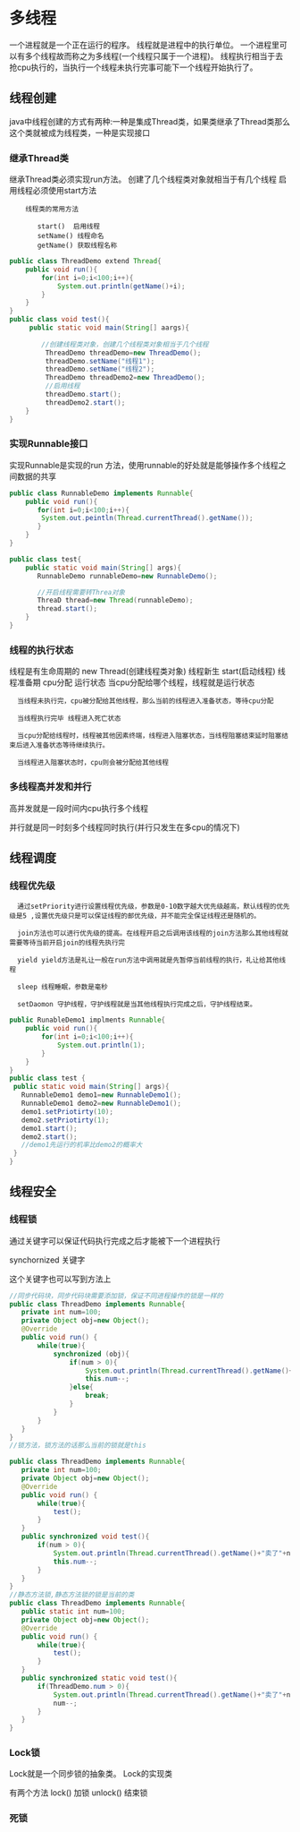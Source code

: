 # 多线程
 一个进程就是一个正在运行的程序。
 线程就是进程中的执行单位。
 一个进程里可以有多个线程故而称之为多线程(一个线程只属于一个进程)。
   线程执行相当于去抢cpu执行的，当执行一个线程未执行完事可能下一个线程开始执行了。
## 线程创建
java中线程创建的方式有两种:一种是集成Thread类，如果类继承了Thread类那么这个类就被成为线程类，一种是实现接口
### 继承Thread类
  继承Thread类必须实现run方法。
  创建了几个线程类对象就相当于有几个线程
  启用线程必须使用start方法
    
        线程类的常用方法
          
           start()  启用线程
           setName() 线程命名
           getName() 获取线程名称

```java
public class ThreadDemo extend Thread{
    public void run(){
        for(int i=0;i<100;i++){
            System.out.println(getName()+i);
        }
    }
}
public class void test(){
     public static void main(String[] aargs){
        
        //创建线程类对象，创建几个线程类对象相当于几个线程
         ThreadDemo threadDemo=new ThreadDemo();
         threadDemo.setName("线程1");
         threadDemo.setName("线程2");
         ThreadDemo threadDemo2=new ThreadDemo();
         //启用线程
         threadDemo.start();
         threadDemo2.start();
    }
}
```
### 实现Runnable接口
  实现Runnable是实现的run 方法，使用runnable的好处就是能够操作多个线程之间数据的共享 

```java 
public class RunnableDemo implements Runnable{
    public void run(){
       for(int i=0;i<100;i++){
        System.out.peintln(Thread.currentThread().getName());
       }
    } 
}

public class test{
    public static void main(String[] args){
       RunnableDemo runnableDemo=new RunnableDemo();

       //开启线程需要转Threa对象
       ThreaD thread=new Thread(runnableDemo);
       thread.start();
    }
}
```
### 线程的执行状态
   线程是有生命周期的
      new Thread(创建线程类对象) 线程新生
      start(启动线程) 线程准备期
      cpu分配   运行状态  当cpu分配给哪个线程，线程就是运行状态

      当线程未执行完，cpu被分配给其他线程，那么当前的线程进入准备状态，等待cpu分配

      当线程执行完毕 线程进入死亡状态

      当cpu分配给线程时，线程被其他因素终端，线程进入阻塞状态，当线程阻塞结束延时阻塞结束后进入准备状态等待继续执行。

      当线程进入阻塞状态时，cpu则会被分配给其他线程
 ###  多线程高并发和并行
  高并发就是一段时间内cpu执行多个线程

  并行就是同一时刻多个线程同时执行(并行只发生在多cpu的情况下)

  ## 线程调度
  ### 线程优先级
    
      通过setPriority进行设置线程优先级，参数是0-10数字越大优先级越高，默认线程的优先级是5 ,设置优先级只是可以保证线程的邮优先级，并不能完全保证线程还是随机的。

      join方法也可以进行优先级的提高。在线程开启之后调用该线程的join方法那么其他线程就需要等待当前开启join的线程先执行完

      yield yield方法是礼让一般在run方法中调用就是先暂停当前线程的执行，礼让给其他线程

      sleep 线程睡眠，参数是毫秒

      setDaomon 守护线程，守护线程就是当其他线程执行完成之后，守护线程结束。

```java
public RunableDemo1 implments Runnable{
    public void run(){
        for(int i=0;i<100;i++){
            System.out.println(1);
        }
    }
}
public class test {
 public static void main(String[] args){
   RunnableDemo1 demo1=new RunnableDemo1();
   RunnableDemo1 demo2=new RunnableDemo1();
   demo1.setPriotirty(10);
   demo2.setPriotirty(1);
   demo1.start();
   demo2.start();
   //demo1先运行的机率比demo2的概率大
 }
}
```
## 线程安全
### 线程锁
 通过关键字可以保证代码执行完成之后才能被下一个进程执行

 synchornized 关键字

 这个关键字也可以写到方法上


 ```java
 //同步代码块，同步代码块需要添加锁，保证不同进程操作的锁是一样的
public class ThreadDemo implements Runnable{
    private int num=100;
    private Object obj=new Object();
    @Override
    public void run() {
        while(true){
            synchronized (obj){
                if(num > 0){
                    System.out.println(Thread.currentThread().getName()+"卖了"+num+"票");
                    this.num--;
                }else{
                    break;
                }
            }
        }
    }
}
//锁方法，锁方法的话那么当前的锁就是this

public class ThreadDemo implements Runnable{
    private int num=100;
    private Object obj=new Object();
    @Override
    public void run() {
        while(true){
            test();
        }
    }
    public synchronized void test(){
        if(num > 0){
            System.out.println(Thread.currentThread().getName()+"卖了"+num+"票");
            this.num--;
        }
    }
}
//静态方法锁,静态方法锁的锁是当前的类
public class ThreadDemo implements Runnable{
    public static int num=100;
    private Object obj=new Object();
    @Override
    public void run() {
        while(true){
            test();
        }
    }
    public synchronized static void test(){
        if(ThreadDemo.num > 0){
            System.out.println(Thread.currentThread().getName()+"卖了"+num+"票");
            num--;
        }
    }
}

 ```

 ### Lock锁
  Lock就是一个同步锁的抽象类。
  Lock的实现类 

  有两个方法 lock() 加锁
             unlock() 结束锁

### 死锁